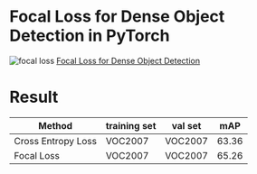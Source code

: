 # Focal Loss for Dense Object Detection in PyTorch
![focal loss](images/focal_loss.png)
[Focal Loss for Dense Object Detection](https://arxiv.org/pdf/1708.02002.pdf)

# Result
 Method             | training set | val set | mAP
---                 |---           |---      |---
 Cross Entropy Loss |VOC2007  | VOC2007 | 63.36
 Focal Loss         |VOC2007  | VOC2007 | 65.26
